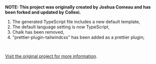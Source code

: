 **NOTE: This project was originally created by Joshua Comeau and has been forked and updated by Collexi.**

1. The generated TypeScript file includes a new default template,
2. The default language setting is now TypeScript,
3. Chalk has been removed,
4. "prettier-plugin-tailwindcss" has been added as a prettier plugin;

<br />

[Visit the original project for more information](https://github.com/joshwcomeau/new-component).
